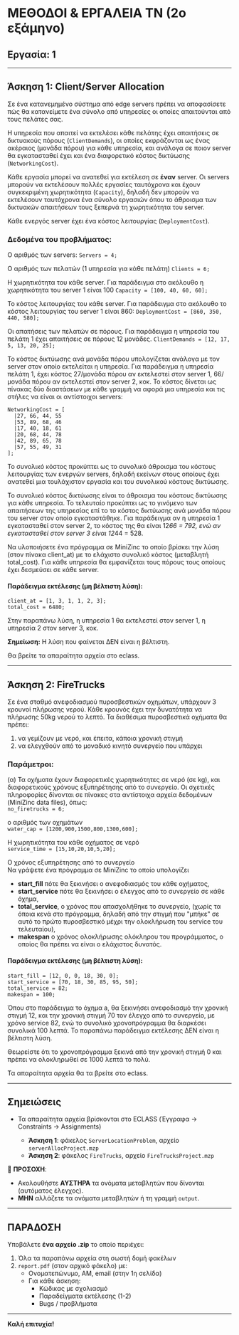 # ΜΕΘΟΔΟΙ & ΕΡΓΑΛΕΙΑ ΤΝ (2ο εξάμηνο)  

## **Εργασία: 1**  

---

## Άσκηση 1: Client/Server Allocation

Σε ένα κατανεμημένο σύστημα από edge servers πρέπει να αποφασίσετε πώς θα κατανείμετε ένα σύνολο από υπηρεσίες οι οποίες απαιτούνται από τους πελάτες σας.

Η υπηρεσία που απαιτεί να εκτελέσει κάθε πελάτης έχει απαιτήσεις σε δικτυακούς πόρους (`ClientDemands`), οι οποίες εκφράζονται ως ένας ακέραιος (μονάδα πόρου) για κάθε υπηρεσία, και ανάλογα σε ποιον server θα εγκατασταθεί έχει και ένα διαφορετικό κόστος δικτύωσης (`NetworkingCost`). 

Κάθε εργασία μπορεί να ανατεθεί για εκτέλεση σε **έναν** server. Οι servers μπορούν να εκτελέσουν πολλές εργασίες ταυτόχρονα και έχουν συγκεκριμένη χωρητικότητα (`Capacity`), δηλαδή δεν μπορούν να εκτελέσουν ταυτόχρονα ένα σύνολο εργασιών όπου το άθροισμα των δικτυακών απαιτήσεων τους ξεπερνά τη χωρητικότητα του server.

Κάθε ενεργός server έχει ένα κόστος λειτουργίας (`DeploymentCost`).

### Δεδομένα του προβλήματος:

Ο αριθμός των servers:
`Servers = 4;`

Ο αριθμός των πελατών (1 υπηρεσία για κάθε πελάτη)
`Clients = 6;`

Η χωρητικότητα του κάθε server. Για παράδειγμα στο ακόλουθο η χωρητικότητα του server 1 είναι 100
`Capacity = [100, 40, 60, 60];`

Το κόστος λειτουργίας του κάθε server. Για παράδειγμα στο ακόλουθο το κόστος λειτουργίας του server 1 είναι 860:
`DeploymentCost = [860, 350, 440, 580];`

Οι απατήσεις των πελατών σε πόρους. Για παράδειγμα η υπηρεσία του πελάτη 1 έχει απαιτήσεις σε πόρους 12 μονάδες.
`ClientDemands = [12, 17, 5, 13, 20, 25];`

Το κόστος δικτύωσης ανά μονάδα πόρου υπολογίζεται ανάλογα με τον server στον οποίο εκτελείται η υπηρεσία. Για παράδειγμα η υπηρεσία πελάτη 1, έχει κόστος 27/μονάδα πόρου αν εκτελεστεί στον server 1, 66/μονάδα πόρου αν εκτελεστεί στον server 2, κοκ. Το κόστος δίνεται ως πίνακας δύο διαστάσεων με κάθε γραμμή να αφορά μια υπηρεσία και τις στήλες να είναι οι αντίστοιχοι servers:
```
NetworkingCost = [
  |27, 66, 44, 55
  |53, 89, 68, 46
  |17, 40, 18, 61
  |20, 68, 44, 78
  |42, 89, 65, 78
  |57, 55, 49, 31
];
```

Το συνολικό κόστος προκύπτει ως το συνολικό άθροισμα του κόστους λειτουργίας των ενεργών servers, δηλαδή εκείνων στους οποίους έχει ανατεθεί μια τουλάχιστον εργασία και του συνολικού κόστους δικτύωσης.

Το συνολικό κόστος δικτύωσης είναι το άθροισμα του κόστους δικτύωσης για κάθε υπηρεσία. Το τελευταίο προκύπτει ως το γινόμενο των απαιτήσεων της υπηρεσίας επί το το κόστος δικτύωσης ανά μονάδα πόρου του server στον οποίο εγκαταστάθηκε. Για παράδειγμα αν η υπηρεσία 1 εγκατασταθεί στον server 2, το κόστος της θα είναι 12*66 = 792, ενώ αν εγκατασταθεί στον server 3 είναι 12*44 = 528.

Να υλοποιήσετε ένα πρόγραμμα σε MiniZinc το οποίο βρίσκει την λύση (στον πίνακα client_at) με το ελάχιστο συνολικό κόστος (μεταβλητή total_cost). Για κάθε υπηρεσία θα εμφανίζεται τους πόρους τους οποίους έχει δεσμεύσει σε κάθε server.

#### Παράδειγμα εκτέλεσης (μη βέλτιστη λύση):

```minizinc
client_at = [1, 3, 1, 1, 2, 3];
total_cost = 6480;
```
Στην παραπάνω λύση, η υπηρεσία 1 θα εκτελεστεί στον server 1, η υπηρεσία 2 στον server 3, κοκ.

**Σημείωση:** Η λύση που φαίνεται ΔΕΝ είναι η βέλτιστη.

Θα βρείτε τα απαραίτητα αρχεία στο eclass.

---

## Άσκηση 2: FireTrucks

Σε ένα σταθμό ανεφοδιασμού πυροσβεστικών οχημάτων, υπάρχουν 3 κρουνοί πλήρωσης νερού. Κάθε κρουνός έχει την δυνατότητα να πλήρωσης 50kg νερού το λεπτό. Τα διαθέσιμα πυροσβεστικά οχήματα θα πρέπει:

1. να γεμίζουν με νερό, και έπειτα, κάποια χρονική στιγμή   
2. να ελεγχθούν από το μοναδικό κινητό συνεργείο που υπάρχει   

### Παράμετροι:

(α) Τα οχήματα έχουν διαφορετικές χωρητικότητες σε νερό (σε kg), και διαφορετικούς χρόνους εξυπηρέτησης από το συνεργείο. Οι σχετικές πληροφορίες δίνονται σε πίνακες στα αντίστοιχα αρχεία δεδομένων (MiniZinc data files), όπως:   
`no_firetrucks = 6;`

ο αριθμός των οχημάτων   
`water_cap = [1200,900,1500,800,1300,600];`

Η χωρητικότητα του κάθε οχήματος σε νερό   
`service_time = [15,10,20,10,5,20];`

Ο χρόνος εξυπηρέτησης από το συνεργείο   
Να γράψετε ένα πρόγραμμα σε MiniZinc το οποίο υπολογίζει
- **start_fill** πότε θα ξεκινήσει ο ανεφοδιασμός του κάθε οχήματος,   
- **start_service** πότε θα ξεκινήσει ο έλεγχος από το συνεργείο σε κάθε όχημα,   
- **total_service**, ο χρόνος που απασχολήθηκε το συνεργείο, (χωρίς τα όποια κενά στο πρόγραμμα, δηλαδή από την στιγμή που "μπήκε" σε αυτό το πρώτο πυροσβεστικό μέχρι την ολοκλήρωση του service του τελευταίου),
- **makespan** ο χρόνος ολοκλήρωσης ολόκληρου του προγράμματος, ο οποίος θα πρέπει να είναι ο ελάχιστος δυνατός.


#### Παράδειγμα εκτέλεσης (μη βέλτιστη λύση):

```minizinc
start_fill = [12, 0, 0, 18, 30, 0];
start_service = [70, 18, 30, 85, 95, 50];
total_service = 82;
makespan = 100;
```

Όπου στο παράδειγμα το όχημα a, θα ξεκινήσει ανεφοδιασμό την χρονική στιγμή 12, και την χρονική στιγμή 70 τον έλεγχο από το συνεργείο, με χρόνο service 82, ενώ το συνολικό χρονοπρόγραμμα θα διαρκέσει συνολικά 100 λεπτά. Το παραπάνω παράδειγμα εκτέλεσης ΔΕΝ είναι η βέλτιστη λύση.

Θεωρείστε ότι το χρονοπρόγραμμα ξεκινά από την χρονική στιγμή 0 και πρέπει να ολοκληρωθεί σε 1000 λεπτά το πολύ.

Τα απαραίτητα αρχεία θα τα βρείτε στο eclass.

---

## Σημειώσεις

- Τα απαραίτητα αρχεία βρίσκονται στο ECLASS (Έγγραφα → Constraints → Assignments)

  - **Άσκηση 1**: φάκελος `ServerLocationProblem`, αρχείο `serverAllocProject.mzp`
  - **Άσκηση 2**: φάκελος `FireTrucks`, αρχείο `FireTrucksProject.mzp`

🚨 **ΠΡΟΣΟΧΗ**:  
- Ακολουθήστε **ΑΥΣΤΗΡΑ** τα ονόματα μεταβλητών που δίνονται (αυτόματος έλεγχος).
- **ΜΗΝ** αλλάζετε τα ονόματα μεταβλητών ή τη γραμμή `output`.

---

## ΠΑΡΑΔΟΣΗ

Υποβάλετε **ένα αρχείο .zip** το οποίο περιέχει:

1. Όλα τα παραπάνω αρχεία στη σωστή δομή φακέλων
2. `report.pdf` (στον αρχικό φάκελο) με:
   - Ονοματεπώνυμο, ΑΜ, email (στην 1η σελίδα)
   - Για κάθε άσκηση:
     - Κώδικας με σχολιασμό
     - Παραδείγματα εκτέλεσης (1-2)
     - Bugs / προβλήματα

---

**Καλή επιτυχία!**

